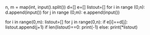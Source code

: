 
n, m = map(int, input().split())
d=[]
e=[]
listout=[]
for i in range (0,n):
    d.append(input())
for j in range (0,m):
    e.append(input())

for i in range(0,m):
    listout=[]
    for j in range(0,n):
        if e[i]==d[j]:
            listout.append(j+1)
    if len(listout)==0:
        print(-1)
    else:
        print(*listout)


    


